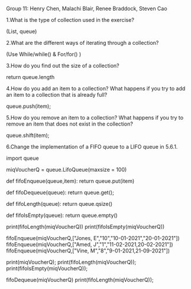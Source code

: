 Group 11: Henry Chen, Malachi Blair, Renee Braddock, Steven Cao

1.What is the type of collection used in the exercise?

(List, queue)

2.What are the different ways of iterating through a collection?

(Use While/while() & For/for() )

3.How do you find out the size of a collection?

return queue.length

4.How do you add an item to a collection? What happens if you try to add an item to a collection that is already full?

queue.push(item);

5.How do you remove an item to a collection? What happens if you try to remove an item that does not exist in the collection?

queue.shift(item);

6.Change the implementation of a FIFO queue to a LIFO queue in 5.6.1.

import queue

miqVoucherQ = queue.LifoQueue(maxsize = 100)

def fifoEnqueue(queue,item):
  return queue.put(item)
  
def fifoDequeue(queue):
  return queue.get();

def fifoLength(queue):
    return queue.qsize()

def fifoIsEmpty(queue):
    return queue.empty()
    
print(fifoLength(miqVoucherQ))
print(fifoIsEmpty(miqVoucherQ))

fifoEnqueue(miqVoucherQ,["Jones, E","10","10-01-2021","20-01-2021"])
fifoEnqueue(miqVoucherQ,["Amed, J","1","11-02-2021,20-02-2021"])
fifoEnqueue(miqVoucherQ,["Vine, M","8","9-01-2021,21-09-2021"])

print(miqVoucherQ);
print(fifoLength(miqVoucherQ));
print(fifoIsEmpty(miqVoucherQ));

fifoDequeue(miqVoucherQ) 
print(fifoLength(miqVoucherQ));
